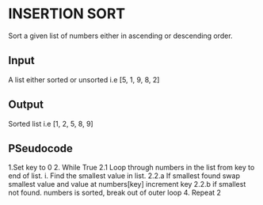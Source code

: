# INSERTION SORT #

Sort a given list of numbers either in ascending or descending order.

## Input ##

A list either sorted or unsorted i.e [5, 1, 9, 8, 2]

## Output ##

Sorted list i.e [1, 2, 5, 8, 9]

## PSeudocode ##

1.Set key to 0
2. While True
    2.1 Loop through numbers in the list from key to end of  list.
        i. Find the smallest value in list.
    2.2.a If smallest found
            swap smallest value and  value at numbers[key]
            increment key
    2.2.b if smallest not found.
            numbers is sorted, break out of outer loop
4. Repeat 2

